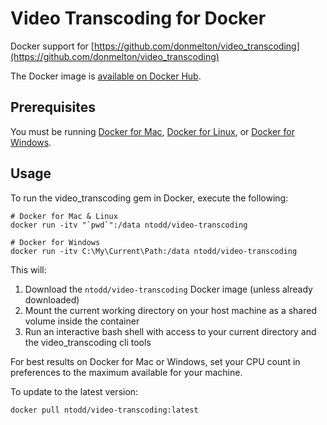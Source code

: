 # Video Transcoding for Docker

Docker support for [https://github.com/donmelton/video_transcoding](https://github.com/donmelton/video_transcoding)

The Docker image is [available on Docker Hub](https://hub.docker.com/r/ntodd/video-transcoding/).

## Prerequisites

You must be running [Docker for Mac](https://docs.docker.com/engine/installation/mac/), [Docker for Linux](https://docs.docker.com/engine/installation/linux/), or [Docker for Windows](https://docs.docker.com/engine/installation/windows/).

## Usage

To run the video_transcoding gem in Docker, execute the following:

```
# Docker for Mac & Linux
docker run -itv "`pwd`":/data ntodd/video-transcoding

# Docker for Windows
docker run -itv C:\My\Current\Path:/data ntodd/video-transcoding
```

This will:

1. Download the `ntodd/video-transcoding` Docker image (unless already downloaded)
2. Mount the current working directory on your host machine as a shared volume inside the container
3. Run an interactive bash shell with access to your current directory and the video_transcoding cli tools

For best results on Docker for Mac or Windows, set your CPU count in preferences to the maximum available for your machine.

To update to the latest version:

```
docker pull ntodd/video-transcoding:latest
```
